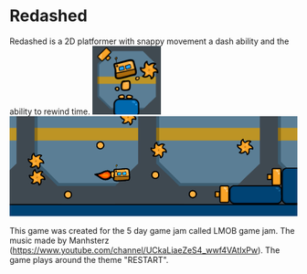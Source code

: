 # Redashed

Redashed is a 2D platformer with snappy movement a dash ability and the ability to rewind time.
<img src="https://github.com/Dhicci/Redashed/blob/main/ReDashedIcon.png" alt="Icon" width="120" height="120">
![Gameplay](https://github.com/Dhicci/Redashed/blob/main/Capture.PNG)

This game was created for the 5 day game jam called LMOB game jam. The music made by Manhsterz (https://www.youtube.com/channel/UCkaLiaeZeS4_wwf4VAtIxPw).
The game plays around the theme "RESTART".

